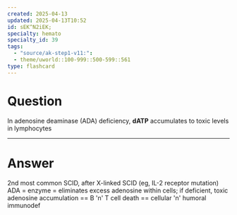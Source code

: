 ```yaml
---
created: 2025-04-13
updated: 2025-04-13T10:52
id: sEK^N2iEK;
specialty: hemato
specialty_id: 39
tags:
  - "source/ak-step1-v11:": 
  - theme/uworld::100-999::500-599::561
type: flashcard
---
```


# Question
In adenosine deaminase (ADA) deficiency, **dATP** accumulates to toxic levels in lymphocytes

---

# Answer
2nd most common SCID, after X-linked SCID (eg, IL-2 receptor mutation)  ADA = enzyme = eliminates excess adenosine within cells; if deficient, toxic adenosine accumulation == B 'n' T cell death == cellular 'n' humoral immunodef